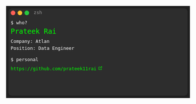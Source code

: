 <svg xmlns="http://www.w3.org/2000/svg" viewBox="0 0 800 400">
  <rect width="100%" height="100%" fill="#1e1e1e"/>
  <rect x="10" y="10" width="780" height="380" rx="15" fill="#2d2d2d"/>
  <circle cx="30" cy="30" r="10" fill="#ff5f56"/>
  <circle cx="60" cy="30" r="10" fill="#ffbd2e"/>
  <circle cx="90" cy="30" r="10" fill="#27c93f"/>
  <text x="120" y="35" fill="#9e9e9e" font-family="monospace" font-size="20">zsh</text>
  <text x="20" y="80" fill="#ffffff" font-family="monospace" font-size="20">$ who?</text>
  <text x="20" y="120" fill="#00ff00" font-family="monospace" font-size="30">Prateek Rai</text>
  <text x="20" y="160" fill="#ffffff" font-family="monospace" font-size="20">Company: Atlan</text>
  <text x="20" y="190" fill="#ffffff" font-family="monospace" font-size="20">Position: Data Engineer</text>
  <text x="20" y="240" fill="#ffffff" font-family="monospace" font-size="20">$ personal</text>
  <a xlink:href="https://github.com/prateek11rai" target="_blank">
    <text x="20" y="280" fill="#00ff00" font-family="monospace" font-size="20">https://github.com/prateek11rai</text>
    <svg x="400" y="260" width="20" height="20" viewBox="0 0 24 24" fill="#00ff00" xmlns="http://www.w3.org/2000/svg">
      <path d="M14 3H21V10H19V5.41L10.41 14L9 12.59L17.59 4H14V3ZM5 5H11V7H5V19H17V13H19V19C19 20.1 18.1 21 17 21H5C3.9 21 3 20.1 3 19V7C3 5.9 3.9 5 5 5Z"/>
    </svg>
  </a>
</svg>
